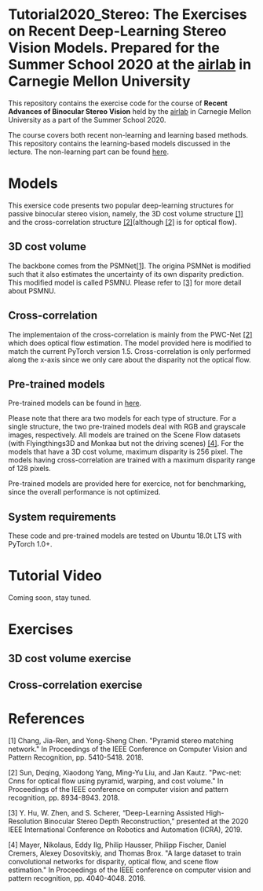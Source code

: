 # Tutorial2020_Stereo: The Exercises on Recent Deep-Learning Stereo Vision Models. Prepared for the Summer School 2020 at the [airlab][airlabss] in Carnegie Mellon University

[airlabss]: https://theairlab.org/summer2020

This repository contains the exercise code for the course of __Recent Advances of Binocular Stereo Vision__ held by the [airlab][airlabss] in Carnegie Mellon University as a part of the Summer School 2020. 

The course covers both recent non-learning and learning based methods. This repository contains the learning-based models discussed in the lecture. The non-learning part can be found [here](http://github.com).

# Models

This exersice code presents two popular deep-learning structures for passive binocular stereo vision, namely, the 3D cost volume structure [[1]](#PSMNet) and the cross-correlation structure [[2]](#PWCNet)(although [[2]](#PWCNet) is for optical flow).

## 3D cost volume

The backbone comes from the PSMNet[[1]](#PSMNet). The origina PSMNet is modified such that it also estimates the uncertainty of its own disparity prediction. This modified model is called PSMNU. Please refer to [[3]](#PSMNU) for more detail about PSMNU. 

## Cross-correlation

The implementaion of the cross-correlation is mainly from the PWC-Net [[2]](#PWCNet) which does optical flow estimation. The model provided here is modified to match the current PyTorch version 1.5. Cross-correlation is only performed along the x-axis since we only care about the disparity not the optical flow.

## Pre-trained models

Pre-trained models can be found in [here](https://drive.google.com/drive/folders/1y0iGPGRdhwhW0lnLap4zJC15RuUkmk0b?usp=sharing).

Please note that there ara two models for each type of structure. For a single structure, the two pre-trained models deal with RGB and grayscale images, respectively. All models are trained on the Scene Flow datasets (with Flyingthings3D and Monkaa but not the driving scenes) [[4]](#SceneFlow). For the models that have a 3D cost volume, maximum disparity is 256 pixel. The models having cross-correlation are trained with a maximum disparity range of 128 pixels. 

Pre-trained models are provided here for exercice, not for benchmarking, since the overall performance is not optimized.

## System requirements

These code and pre-trained models are tested on Ubuntu 18.0t LTS with PyTorch 1.0+.

# Tutorial Video

Coming soon, stay tuned.

# Exercises
## 3D cost volume exercise


## Cross-correlation exercise


# References
<a id="PSMNet">[1]</a> Chang, Jia-Ren, and Yong-Sheng Chen. "Pyramid stereo matching network." In Proceedings of the IEEE Conference on Computer Vision and Pattern Recognition, pp. 5410-5418. 2018.

<a id="PWCNet">[2]</a> Sun, Deqing, Xiaodong Yang, Ming-Yu Liu, and Jan Kautz. "Pwc-net: Cnns for optical flow using pyramid, warping, and cost volume." In Proceedings of the IEEE conference on computer vision and pattern recognition, pp. 8934-8943. 2018.

<a id="PSMNU">[3]</a> Y. Hu, W. Zhen, and S. Scherer, “Deep-Learning Assisted High-Resolution Binocular Stereo Depth Reconstruction,” presented at the 2020 IEEE International Conference on Robotics and Automation (ICRA), 2019.

<a id="SceneFlow">[4]</a> Mayer, Nikolaus, Eddy Ilg, Philip Hausser, Philipp Fischer, Daniel Cremers, Alexey Dosovitskiy, and Thomas Brox. "A large dataset to train convolutional networks for disparity, optical flow, and scene flow estimation." In Proceedings of the IEEE conference on computer vision and pattern recognition, pp. 4040-4048. 2016.
